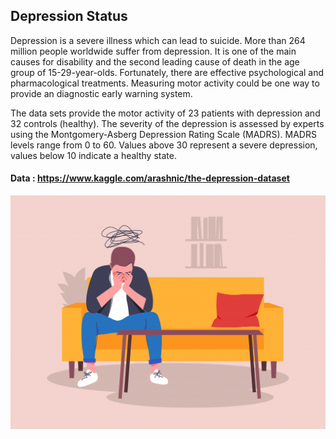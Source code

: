## Depression Status

Depression is a severe illness which can lead to suicide. More than 264 million people worldwide suffer from depression. It is one of the main causes for disability and the second leading cause of death in the age group of 15-29-year-olds. Fortunately, there are effective psychological and pharmacological treatments. Measuring motor activity could be one way to provide an diagnostic early warning system.

The data sets provide the motor activity of 23 patients with depression and 32 controls (healthy). The severity of the depression is assessed by experts using the Montgomery-Asberg Depression Rating Scale (MADRS). MADRS levels range from 0 to 60. Values above 30 represent a severe depression, values below 10 indicate a healthy state.

#### Data : https://www.kaggle.com/arashnic/the-depression-dataset

![](image/depression.png)
